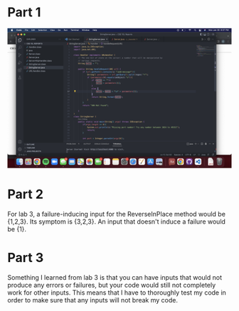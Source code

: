  # **Part 1**
 ![Image](CodeForStringServer.png)
 
 # **Part 2**
 For lab 3, a failure-inducing input for the ReverseInPlace method would be {1,2,3}. Its symptom is {3,2,3}. An input that doesn't induce a failure would be {1}.
 
 
 # **Part 3**
 Something I learned from lab 3 is that you can have inputs that would not produce any errors or failures, but your code would still not completely work for other inputs. This means that I have to thoroughly test my code in order to make sure that any inputs will not break my code. 
